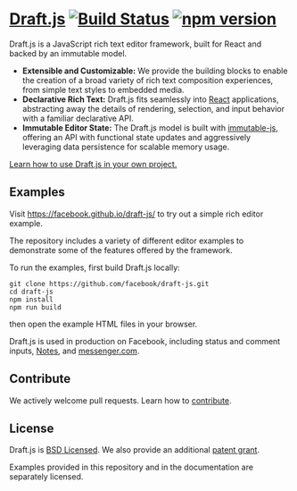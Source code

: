 # [Draft.js](https://facebook.github.io/draft-js/) [![Build Status](https://img.shields.io/travis/facebook/draft-js/master.svg?style=flat)](https://travis-ci.org/facebook/draft-js) [![npm version](https://img.shields.io/npm/v/draft-js.svg?style=flat)](https://www.npmjs.com/package/draft-js)

Draft.js is a JavaScript rich text editor framework, built for React and
backed by an immutable model.

- **Extensible and Customizable:** We provide the building blocks to enable
the creation of a broad variety of rich text composition experiences, from
simple text styles to embedded media.
- **Declarative Rich Text:** Draft.js fits seamlessly into
[React](http://facebook.github.io/react/) applications,
abstracting away the details of rendering, selection, and input behavior with a
familiar declarative API.
- **Immutable Editor State:** The Draft.js model is built
with [immutable-js](https://facebook.github.io/immutable-js/), offering
an API with functional state updates and aggressively leveraging data persistence
for scalable memory usage.

[Learn how to use Draft.js in your own project.](https://facebook.github.io/draft-js/docs/overview.html)

## Examples

Visit https://facebook.github.io/draft-js/ to try out a simple rich editor example.

The repository includes a variety of different editor examples to demonstrate
some of the features offered by the framework.

To run the examples, first build Draft.js locally:

```
git clone https://github.com/facebook/draft-js.git
cd draft-js
npm install
npm run build
```

then open the example HTML files in your browser.

Draft.js is used in production on Facebook, including status and
comment inputs, [Notes](https://www.facebook.com/notes/), and
[messenger.com](https://www.messenger.com).

## Contribute

We actively welcome pull requests. Learn how to
[contribute](https://github.com/facebook/draft-js/blob/master/CONTRIBUTING.md).

## License

Draft.js is [BSD Licensed](https://github.com/facebook/draft-js/blob/master/LICENSE).
We also provide an additional [patent grant](https://github.com/facebook/draft-js/blob/master/PATENTS).

Examples provided in this repository and in the documentation are separately
licensed.
